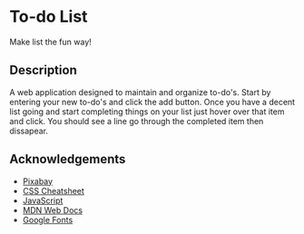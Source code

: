 # To-do List
Make list the fun way! 
## Description
A web application designed to maintain and organize to-do's. Start by entering your new to-do's and click the add button. Once you have a decent list going and start completing things on your list just hover over that item and click. You should see a line go through the completed item then dissapear.
## Acknowledgements
* [Pixabay](https://pixabay.com/)
* [CSS Cheatsheet](https://websitesetup.org/css3-cheat-sheet/)
* [JavaScript](https://htmlcheatsheet.com/js/)
* [MDN Web Docs](https://developer.mozilla.org/en-US/docs/Web)
* [Google Fonts](https://fonts.google.com/)
